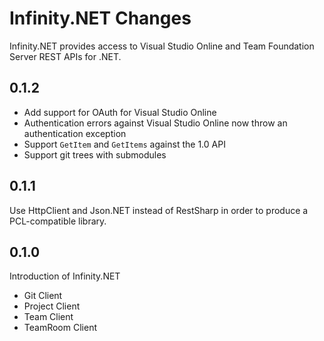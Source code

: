 # Infinity.NET Changes

Infinity.NET provides access to Visual Studio Online and Team Foundation
Server REST APIs for .NET.

## 0.1.2

 * Add support for OAuth for Visual Studio Online
 * Authentication errors against Visual Studio Online now throw an
   authentication exception
 * Support `GetItem` and `GetItems` against the 1.0 API
 * Support git trees with submodules

## 0.1.1

 Use HttpClient and Json.NET instead of RestSharp in order to produce
 a PCL-compatible library.

## 0.1.0

 Introduction of Infinity.NET

 - Git Client
 - Project Client
 - Team Client
 - TeamRoom Client

